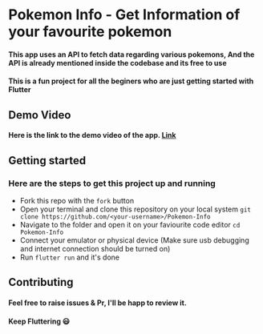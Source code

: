 # Pokemon Info - Get Information of your favourite pokemon

#### This app uses an API to fetch data regarding various pokemons, And the API is already mentioned inside the codebase and its free to use

#### This is a fun project for all the beginers who are just getting started with Flutter

## Demo Video

#### Here is the link to the demo video of the app. [Link](/demo_video/Pokemon.mp4)

## Getting started
### Here are the steps to get this project up and running
- Fork this repo with the `fork` button
- Open your terminal and clone this repository on your local system `git clone https://github.com/<your-username>/Pokemon-Info`
- Navigate to the folder and open it on your faviourite code editor `cd Pokemon-Info`
- Connect your emulator or physical device (Make sure usb debugging and internet connection should be turned on)
- Run `flutter run` and it's done

## Contributing

#### Feel free to raise issues & Pr, I'll be happ to review it.

#### Keep Fluttering :smiley: